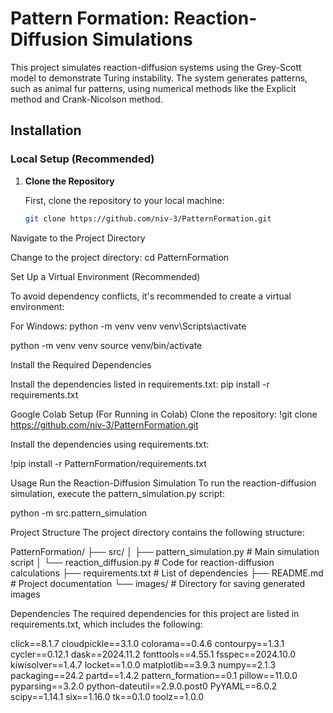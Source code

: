 # **Pattern Formation: Reaction-Diffusion Simulations**

This project simulates reaction-diffusion systems using the Grey-Scott model to demonstrate Turing instability. The system generates patterns, such as animal fur patterns, using numerical methods like the Explicit method and Crank-Nicolson method.

## **Installation**

### **Local Setup (Recommended)**

1. **Clone the Repository**
   
   First, clone the repository to your local machine:

   ```bash
   git clone https://github.com/niv-3/PatternFormation.git


Navigate to the Project Directory

Change to the project directory: 
cd PatternFormation


Set Up a Virtual Environment (Recommended)

To avoid dependency conflicts, it's recommended to create a virtual environment:

For Windows: python -m venv venv
venv\Scripts\activate

python -m venv venv
source venv/bin/activate

Install the Required Dependencies

Install the dependencies listed in requirements.txt: pip install -r requirements.txt


Google Colab Setup (For Running in Colab)
Clone the repository: !git clone https://github.com/niv-3/PatternFormation.git

Install the dependencies using requirements.txt:

!pip install -r PatternFormation/requirements.txt

Usage
Run the Reaction-Diffusion Simulation
To run the reaction-diffusion simulation, execute the pattern_simulation.py script:

python -m src.pattern_simulation


Project Structure
The project directory contains the following structure:

PatternFormation/
├── src/
│   ├── pattern_simulation.py      # Main simulation script
│   └── reaction_diffusion.py      # Code for reaction-diffusion calculations
├── requirements.txt               # List of dependencies
├── README.md                      # Project documentation
└── images/                        # Directory for saving generated images



Dependencies
The required dependencies for this project are listed in requirements.txt, which includes the following:

click==8.1.7
cloudpickle==3.1.0
colorama==0.4.6
contourpy==1.3.1
cycler==0.12.1
dask==2024.11.2
fonttools==4.55.1
fsspec==2024.10.0
kiwisolver==1.4.7
locket==1.0.0
matplotlib==3.9.3
numpy==2.1.3
packaging==24.2
partd==1.4.2
pattern_formation==0.1
pillow==11.0.0
pyparsing==3.2.0
python-dateutil==2.9.0.post0
PyYAML==6.0.2
scipy==1.14.1
six==1.16.0
tk==0.1.0
toolz==1.0.0





